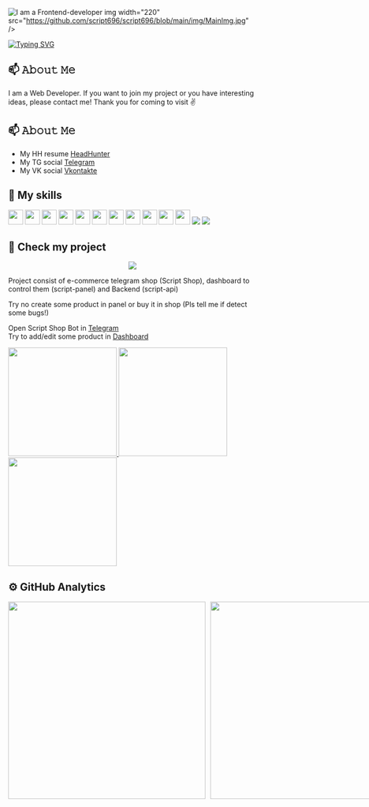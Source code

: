 
![I am a Frontend-developer](https://disk.yandex.ru/i/_6Fp9TMCSlybNw)
img width="220" src="https://github.com/script696/script696/blob/main/img/MainImg.jpg" />


<a href="https://git.io/typing-svg"><img src="https://readme-typing-svg.herokuapp.com?font=Anton&size=40&pause=1000&color=FFFFFF&vCenter=true&width=600&height=100&lines=Glad+to+see+you+hear!" alt="Typing SVG" /></a>

## 📫 𝙰𝚋𝚘𝚞𝚝 𝙼𝚎
I am a Web Developer. 
If you want to join my project or you have interesting ideas, please contact me!
Thank you for coming to visit ✌️


## 📫 𝙰𝚋𝚘𝚞𝚝 𝙼𝚎
- My HH resume <a href="https://spb.hh.ru/applicant/resumes/view?resume=0893424dff0b1c42f00039ed1f677746693762" target="_blank">HeadHunter</a>
- My TG social <a href="https://t.me/script696" target="_blank">Telegram</a> 
- My VK social <a href="https://vk.com/id11926435" target="_blank">Vkontakte</a> 


## 🔨 My skills
<p align="left">
  <img src="https://img.shields.io/badge/TypeScript-007ACC?style=for-the-badge&logo=typescript&logoColor=white" height="30px"/>
  <img src="https://img.shields.io/badge/Python-3776AB?style=for-the-badge&logo=python&logoColor=white" height="30px"/>
  <img src="https://img.shields.io/badge/HTML5-E34F26?style=for-the-badge&logo=html5&logoColor=white" height="30px"/>
  <img src="https://img.shields.io/badge/CSS3-1572B6?style=for-the-badge&logo=css3&logoColor=white" height="30px"/>
  <img src="https://img.shields.io/badge/JavaScript-323330?style=for-the-badge&logo=javascript&logoColor=F7DF1E" height="30px"/>
  <img src="https://img.shields.io/badge/React-20232A?style=for-the-badge&logo=react&logoColor=61DAFB" height="30px"/>
  <img src="https://img.shields.io/badge/SASS-hotpink.svg?style=for-the-badge&logo=SASS&logoColor=white" height="30px"/>
  <img src="https://img.shields.io/badge/webpack-%238DD6F9.svg?style=for-the-badge&logo=webpack&logoColor=black" height="30px"/>
  <img src="https://img.shields.io/badge/github-%23121011.svg?style=for-the-badge&logo=github&logoColor=white" height="30px"/>
  <img src="https://img.shields.io/badge/figma-%23F24E1E.svg?style=for-the-badge&logo=figma&logoColor=white" height="30px"/>
  <img src="https://img.shields.io/badge/redux-%23593d88.svg?style=for-the-badge&logo=redux&logoColor=white" height="30px"/>
  <img src="https://img.shields.io/badge/styled--components-DB7093?style=for-the-badge&logo=styled-components&logoColor=white"/>
  <img src="https://img.shields.io/badge/MUI-%230081CB.svg?style=for-the-badge&logo=mui&logoColor=white"/>
</p>


## 👀 Check my project

<p align="center">
<img  src="./gif/scriptShopGifHightQ.gif" />
</p>

Project consist of e-commerce telegram shop (Script Shop), dashboard to control them (script-panel) and Backend (script-api)

Try no create some product in panel or buy it in shop (Pls tell me if detect some bugs!) 

Open Script Shop Bot in [Telegram](https://t.me/script696_bot) \
Try to add/edit some product in [Dashboard](http://script-panel.ru)

<a href="https://github.com/script696/script-panel">
  <img width="220" src="https://github-readme-stats.vercel.app/api/pin/?username=script696&repo=script-panel" />
</a>
<a href="https://github.com/script696/script-shop">
  <img width="220" src="https://github-readme-stats.vercel.app/api/pin/?username=script696&repo=script-shop" />
</a>
<a href="https://github.com/script696/script-api">
  <img width="220" src="https://github-readme-stats.vercel.app/api/pin/?username=script696&repo=script-api" />
</a>

## ⚙️ GitHub Analytics
<div style="display: flex; gap: 10px">
<a href="https://github.com/anuraghazra/github-readme-stats&#41">
  <img width="400" src="https://github-readme-streak-stats.herokuapp.com/?user=script696&theme=algolia" />
</a>
<a href="https://github.com/anuraghazra/github-readme-stats&#41">
  <img width="400" src="https://github-readme-stats-eight-theta.vercel.app/api/top-langs/?username=script696&theme=algolia&layout=compact" />
</a>
</div>








